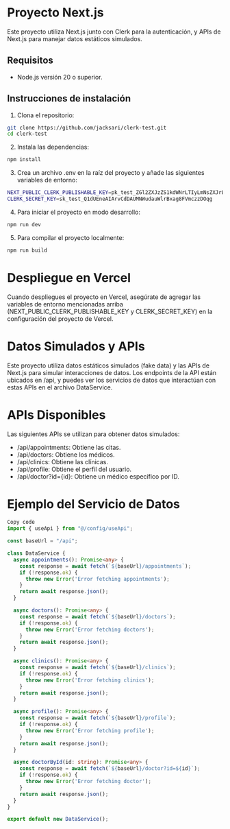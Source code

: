 # Proyecto Next.js

Este proyecto utiliza Next.js junto con Clerk para la autenticación, y APIs de Next.js para manejar datos estáticos simulados.

## Requisitos

- Node.js versión 20 o superior.

## Instrucciones de instalación

1. Clona el repositorio:

```bash
git clone https://github.com/jacksari/clerk-test.git
cd clerk-test
```


2. Instala las dependencias:

```bash
npm install 
```

3. Crea un archivo .env en la raíz del proyecto y añade las siguientes variables de entorno:

```bash
NEXT_PUBLIC_CLERK_PUBLISHABLE_KEY=pk_test_ZGl2ZXJzZS1kdWNrLTIyLmNsZXJrLmFjY291bnRzLmRldiQ
CLERK_SECRET_KEY=sk_test_Q1dUEneAIArvCdDAUMNWudauWlrBxag8FVmczzDOqg
```

4. Para iniciar el proyecto en modo desarrollo:

```bash
npm run dev
```

5. Para compilar el proyecto localmente:

```bash
npm run build
```

# Despliegue en Vercel

Cuando despliegues el proyecto en Vercel, asegúrate de agregar las variables de entorno mencionadas arriba (NEXT_PUBLIC_CLERK_PUBLISHABLE_KEY y CLERK_SECRET_KEY) en la configuración del proyecto de Vercel.

# Datos Simulados y APIs
Este proyecto utiliza datos estáticos simulados (fake data) y las APIs de Next.js para simular interacciones de datos. Los endpoints de la API están ubicados en /api, y puedes ver los servicios de datos que interactúan con estas APIs en el archivo DataService.

# APIs Disponibles
Las siguientes APIs se utilizan para obtener datos simulados:

- /api/appointments: Obtiene las citas.
- /api/doctors: Obtiene los médicos.
- /api/clinics: Obtiene las clínicas.
- /api/profile: Obtiene el perfil del usuario.
- /api/doctor?id={id}: Obtiene un médico específico por ID.


# Ejemplo del Servicio de Datos

```typescript
Copy code
import { useApi } from "@/config/useApi";

const baseUrl = "/api";

class DataService {
  async appointments(): Promise<any> {
    const response = await fetch(`${baseUrl}/appointments`);
    if (!response.ok) {
      throw new Error('Error fetching appointments');
    }
    return await response.json();
  }

  async doctors(): Promise<any> {
    const response = await fetch(`${baseUrl}/doctors`);
    if (!response.ok) {
      throw new Error('Error fetching doctors');
    }
    return await response.json();
  }

  async clinics(): Promise<any> {
    const response = await fetch(`${baseUrl}/clinics`);
    if (!response.ok) {
      throw new Error('Error fetching clinics');
    }
    return await response.json();
  }

  async profile(): Promise<any> {
    const response = await fetch(`${baseUrl}/profile`);
    if (!response.ok) {
      throw new Error('Error fetching profile');
    }
    return await response.json();
  }

  async doctorById(id: string): Promise<any> {
    const response = await fetch(`${baseUrl}/doctor?id=${id}`);
    if (!response.ok) {
      throw new Error('Error fetching doctor');
    }
    return await response.json();
  }
}

export default new DataService();
```





